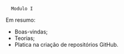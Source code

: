 ```
  Modulo I
```
Em resumo: 
- Boas-vindas;
- Teorias;
- Platica na criação de repositórios GitHub.


